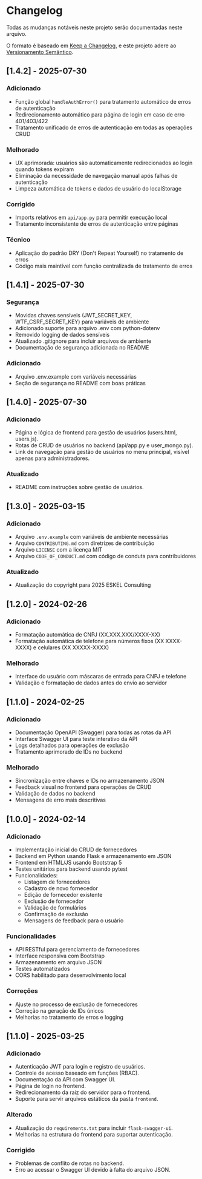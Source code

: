 # Changelog

Todas as mudanças notáveis neste projeto serão documentadas neste arquivo.

O formato é baseado em [Keep a Changelog](https://keepachangelog.com/pt-BR/1.0.0/),
e este projeto adere ao [Versionamento Semântico](https://semver.org/lang/pt-BR/).

## [1.4.2] - 2025-07-30

### Adicionado
* Função global `handleAuthError()` para tratamento automático de erros de autenticação
* Redirecionamento automático para página de login em caso de erro 401/403/422
* Tratamento unificado de erros de autenticação em todas as operações CRUD

### Melhorado
* UX aprimorada: usuários são automaticamente redirecionados ao login quando tokens expiram
* Eliminação da necessidade de navegação manual após falhas de autenticação
* Limpeza automática de tokens e dados de usuário do localStorage

### Corrigido
* Imports relativos em `api/app.py` para permitir execução local
* Tratamento inconsistente de erros de autenticação entre páginas

### Técnico
* Aplicação do padrão DRY (Don't Repeat Yourself) no tratamento de erros
* Código mais maintível com função centralizada de tratamento de erros

## [1.4.1] - 2025-07-30

### Segurança
* Movidas chaves sensíveis (JWT_SECRET_KEY, WTF_CSRF_SECRET_KEY) para variáveis de ambiente
* Adicionado suporte para arquivo .env com python-dotenv
* Removido logging de dados sensíveis
* Atualizado .gitignore para incluir arquivos de ambiente
* Documentação de segurança adicionada no README

### Adicionado
* Arquivo .env.example com variáveis necessárias
* Seção de segurança no README com boas práticas

## [1.4.0] - 2025-07-30

### Adicionado
* Página e lógica de frontend para gestão de usuários (users.html, users.js).
* Rotas de CRUD de usuários no backend (api/app.py e user_mongo.py).
* Link de navegação para gestão de usuários no menu principal, visível apenas para administradores.

### Atualizado
* README com instruções sobre gestão de usuários.

## [1.3.0] - 2025-03-15

### Adicionado

* Arquivo `.env.example` com variáveis de ambiente necessárias
* Arquivo `CONTRIBUTING.md` com diretrizes de contribuição
* Arquivo `LICENSE` com a licença MIT
* Arquivo `CODE_OF_CONDUCT.md` com código de conduta para contribuidores

### Atualizado

* Atualização do copyright para 2025 ESKEL Consulting

## [1.2.0] - 2024-02-26

### Adicionado

* Formatação automática de CNPJ (XX.XXX.XXX/XXXX-XX)
* Formatação automática de telefone para números fixos (XX XXXX-XXXX) e celulares (XX XXXXX-XXXX)

### Melhorado

* Interface do usuário com máscaras de entrada para CNPJ e telefone
* Validação e formatação de dados antes do envio ao servidor

## [1.1.0] - 2024-02-25

### Adicionado

* Documentação OpenAPI (Swagger) para todas as rotas da API
* Interface Swagger UI para teste interativo da API
* Logs detalhados para operações de exclusão
* Tratamento aprimorado de IDs no backend

### Melhorado

* Sincronização entre chaves e IDs no armazenamento JSON
* Feedback visual no frontend para operações de CRUD
* Validação de dados no backend
* Mensagens de erro mais descritivas

## [1.0.0] - 2024-02-14

### Adicionado

* Implementação inicial do CRUD de fornecedores
* Backend em Python usando Flask e armazenamento em JSON
* Frontend em HTML/JS usando Bootstrap 5
* Testes unitários para backend usando pytest
* Funcionalidades:
  * Listagem de fornecedores
  * Cadastro de novo fornecedor
  * Edição de fornecedor existente
  * Exclusão de fornecedor
  * Validação de formulários
  * Confirmação de exclusão
  * Mensagens de feedback para o usuário

### Funcionalidades

* API RESTful para gerenciamento de fornecedores
* Interface responsiva com Bootstrap
* Armazenamento em arquivo JSON
* Testes automatizados
* CORS habilitado para desenvolvimento local

### Correções

* Ajuste no processo de exclusão de fornecedores
* Correção na geração de IDs únicos
* Melhorias no tratamento de erros e logging

## [1.1.0] - 2025-03-25

### Adicionado

- Autenticação JWT para login e registro de usuários.
- Controle de acesso baseado em funções (RBAC).
- Documentação da API com Swagger UI.
- Página de login no frontend.
- Redirecionamento da raiz do servidor para o frontend.
- Suporte para servir arquivos estáticos da pasta `frontend`.

### Alterado

- Atualização do `requirements.txt` para incluir `flask-swagger-ui`.
- Melhorias na estrutura do frontend para suportar autenticação.

### Corrigido

- Problemas de conflito de rotas no backend.
- Erro ao acessar o Swagger UI devido à falta do arquivo JSON.
